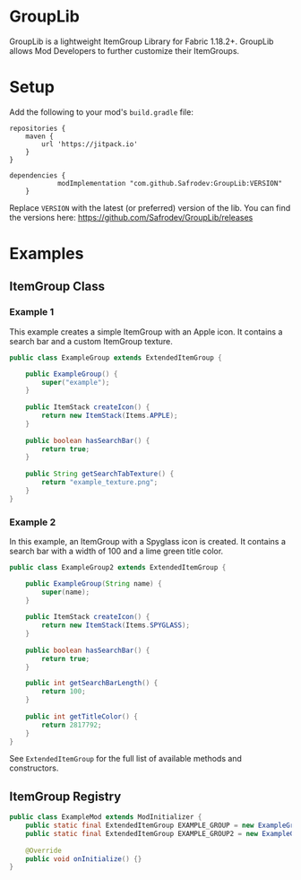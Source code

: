 # GroupLib

GroupLib is a lightweight ItemGroup Library for Fabric 1.18.2+. GroupLib allows Mod Developers to further customize their ItemGroups.

# Setup

Add the following to your mod's ``build.gradle`` file:
```
repositories {
	maven {
		url 'https://jitpack.io'
	}
}
```
```
dependencies {
	        modImplementation "com.github.Safrodev:GroupLib:VERSION"
	}
```
Replace ``VERSION`` with the latest (or preferred) version of the lib. You can find the versions here: https://github.com/Safrodev/GroupLib/releases

# Examples

## ItemGroup Class

### Example 1

This example creates a simple ItemGroup with an Apple icon. It contains a search bar and a custom ItemGroup texture.

````java
public class ExampleGroup extends ExtendedItemGroup {

    public ExampleGroup() {
        super("example");
    }
    
    public ItemStack createIcon() {
    	return new ItemStack(Items.APPLE);
    }
    
    public boolean hasSearchBar() {
        return true;
    }
    
    public String getSearchTabTexture() {
        return "example_texture.png";
    }
}
````

### Example 2

In this example, an ItemGroup with a Spyglass icon is created. It contains a search bar with a width of 100 and a lime green title color.

````java
public class ExampleGroup2 extends ExtendedItemGroup {

    public ExampleGroup(String name) {
        super(name);
    }
    
    public ItemStack createIcon() {
    	return new ItemStack(Items.SPYGLASS);
    }
    
    public boolean hasSearchBar() {
        return true;
    }

    public int getSearchBarLength() {
        return 100;
    }
    
    public int getTitleColor() {
        return 2817792;
    }
}
````
See ``ExtendedItemGroup`` for the full list of available methods and constructors.

## ItemGroup Registry
````java
public class ExampleMod extends ModInitializer {
    public static final ExtendedItemGroup EXAMPLE_GROUP = new ExampleGroup();
    public static final ExtendedItemGroup EXAMPLE_GROUP2 = new ExampleGroup2("example2");
    
    @Override
    public void onInitialize() {}
}
````
